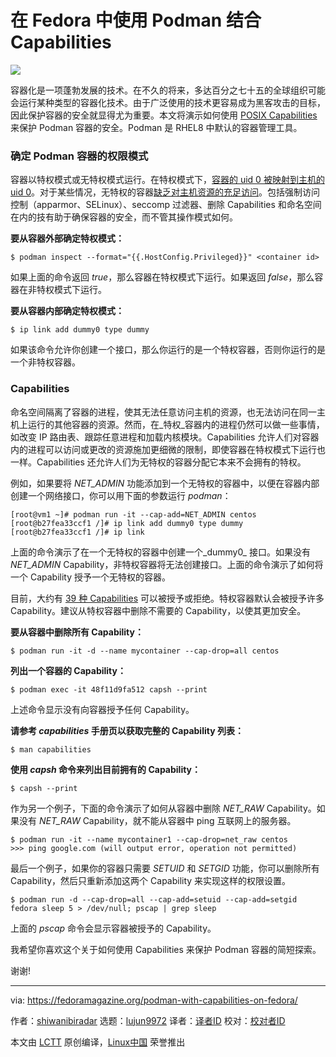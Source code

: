[#]: collector: (lujun9972)
[#]: translator: (geekpi)
[#]: reviewer: ( )
[#]: publisher: ( )
[#]: url: ( )
[#]: subject: (Podman with capabilities on Fedora)
[#]: via: (https://fedoramagazine.org/podman-with-capabilities-on-fedora/)
[#]: author: (shiwanibiradar https://fedoramagazine.org/author/shiwanibiradar/)

在 Fedora 中使用 Podman 结合 Capabilities
======

![][1]

容器化是一项蓬勃发展的技术。在不久的将来，多达百分之七十五的全球组织可能会运行某种类型的容器化技术。由于广泛使用的技术更容易成为黑客攻击的目标，因此保护容器的安全就显得尤为重要。本文将演示如何使用 [POSIX Capabilities][2] 来保护 Podman 容器的安全。Podman 是 RHEL8 中默认的容器管理工具。

### 确定 Podman 容器的权限模式

容器以特权模式或无特权模式运行。在特权模式下，[容器的 uid 0 被映射到主机的 uid 0][3]。对于某些情况，无特权的容器[缺乏对主机资源的充足访问][4]。包括强制访问控制（apparmor、SELinux）、seccomp 过滤器、删除 Capabilities 和命名空间在内的技有助于确保容器的安全，而不管其操作模式如何。

**要从容器外部确定特权模式：**

```
$ podman inspect --format="{{.HostConfig.Privileged}}" <container id>
```

如果上面的命令返回 _true_，那么容器在特权模式下运行。如果返回 _false_，那么容器在非特权模式下运行。

**要从容器内部确定特权模式：**

```
$ ip link add dummy0 type dummy
```

如果该命令允许你创建一个接口，那么你运行的是一个特权容器，否则你运行的是一个非特权容器。

### Capabilities

命名空间隔离了容器的进程，使其无法任意访问主机的资源，也无法访问在同一主机上运行的其他容器的资源。然而，在_特权_容器内的进程仍然可以做一些事情，如改变 IP 路由表、跟踪任意进程和加载内核模块。Capabilities 允许人们对容器内的进程可以访问或更改的资源施加更细微的限制，即使容器在特权模式下运行也一样。Capabilities 还允许人们为无特权的容器分配它本来不会拥有的特权。

例如，如果要将 _NET_ADMIN_ 功能添加到一个无特权的容器中，以便在容器内部创建一个网络接口，你可以用下面的参数运行 _podman_：

```
[root@vm1 ~]# podman run -it --cap-add=NET_ADMIN centos
[root@b27fea33ccf1 /]# ip link add dummy0 type dummy
[root@b27fea33ccf1 /]# ip link
```

上面的命令演示了在一个无特权的容器中创建一个_dummy0_ 接口。如果没有 _NET_ADMIN_ Capability，非特权容器将无法创建接口。上面的命令演示了如何将一个 Capability 授予一个无特权的容器。

目前，大约有 [39 种 Capabilities][5] 可以被授予或拒绝。特权容器默认会被授予许多 Capability。建议从特权容器中删除不需要的 Capability，以使其更加安全。

**要从容器中删除所有 Capability：**

```
$ podman run -it -d --name mycontainer --cap-drop=all centos
```

**列出一个容器的 Capability：**

```
$ podman exec -it 48f11d9fa512 capsh --print
```

上述命令显示没有向容器授予任何 Capability。

**请参考 _capabilities_ 手册页以获取完整的 Capability 列表：**

```
$ man capabilities
```

**使用 _capsh_ 命令来列出目前拥有的 Capability：**

```
$ capsh --print
```

作为另一个例子，下面的命令演示了如何从容器中删除 _NET_RAW_ Capability。如果没有 _NET_RAW_ Capability，就不能从容器中 ping 互联网上的服务器。

```
$ podman run -it --name mycontainer1 --cap-drop=net_raw centos
>>> ping google.com (will output error, operation not permitted)
```

最后一个例子，如果你的容器只需要 _SETUID_ 和 _SETGID_ 功能，你可以删除所有 Capability，然后只重新添加这两个 Capability 来实现这样的权限设置。

```
$ podman run -d --cap-drop=all --cap-add=setuid --cap-add=setgid fedora sleep 5 > /dev/null; pscap | grep sleep
```

上面的 _pscap_ 命令会显示容器被授予的 Capability。

我希望你喜欢这个关于如何使用 Capabilities 来保护 Podman 容器的简短探索。

谢谢!

--------------------------------------------------------------------------------

via: https://fedoramagazine.org/podman-with-capabilities-on-fedora/

作者：[shiwanibiradar][a]
选题：[lujun9972][b]
译者：[译者ID](https://github.com/译者ID)
校对：[校对者ID](https://github.com/校对者ID)

本文由 [LCTT](https://github.com/LCTT/TranslateProject) 原创编译，[Linux中国](https://linux.cn/) 荣誉推出

[a]: https://fedoramagazine.org/author/shiwanibiradar/
[b]: https://github.com/lujun9972
[1]: https://fedoramagazine.org/wp-content/uploads/2018/10/podman-816x345.jpg
[2]: https://www.linuxjournal.com/magazine/making-root-unprivileged
[3]: https://linuxcontainers.org/lxc/security/#privileged-containers
[4]: https://github.com/containers/podman/blob/master/rootless.md
[5]: https://man7.org/linux/man-pages/man7/capabilities.7.html
